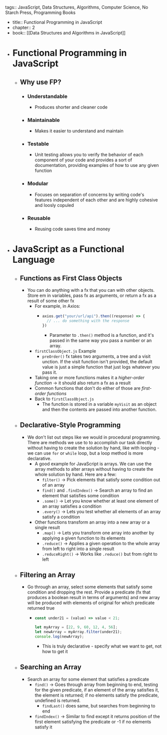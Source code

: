 tags:: JavaScript, Data Structures, Algorithms, Computer Science, No Starch Press, Programming Books

- title:: Functional Programming in JavaScript
- chapter:: 2
- book:: [[Data Structures and Algorithms in JavaScript]]
- # Functional Programming in JavaScript
	- ## Why use FP?
		- ### Understandable
			- Produces shorter and cleaner code
		- ### Maintainable
			- Makes it easier to understand and maintain
		- ### Testable
			- Unit testing allows you to verify the behavior of each component of your code and provides a sort of documentation, providing examples of how to use any given function
		- ### Modular
			- Focuses on separation of concerns by writing code's features independent of each other and are highly cohesive and loosly copuled
		- ### Reusable
			- Reusing code saves time and money
- # JavaScript as a Functional Language
	- ## Functions as First Class Objects
		- You can do anything with a fx that you can with other objects. Store em in variables, pass fx as arguments, or return a fx as a result of some other fx
			- For example, in Axios:
				- ```javascript
				  axios.get("your/url/api").then((response) => {
				    // ... do something with the response
				  })
				  ```
					- Parameter to `.then()` method is a function, and it's passed in the same way you pass a number or an array.
			- `firstClassObject.js` Example
				- `preOrder()` fx takes two arguments, a tree and a visit unction. If the visit function isn't provided, the default value is just a simple function that just logs whatever you pass it.
			- Taking one or more functions makes it a *higher-order function* -> it should also return a fx as a result
			- Common functions that don't do either of those are *first-order functions*
			- Back to `firstClassObject.js`
				- The function is stored in a variable `myVisit` as an object and then the contents are passed into another function.
	- ## Declarative-Style Programming
		- We don't list out steps like we would in procedural programming. There are methods we use to to accomplish our task directly without having to create the solution by hand, like with looping - we can use `for` or `while` loop, but a loop method is more declarative.
			- A good example for JavaScript is arrays. We can use the array methods  to alter arrays without having to create the whole solution by hand. Here are a few:
				- `filter()` -> Pick elements that satisfy some condition out of an array
				- `find()` and `.findIndex()` -> Search an array to find an element that satisfies some condition
				- `.some()` -> Let you know whether at least one element of an array satisfies a condition
				- `.every()` -> Lets you test whether all elements of an array satisfy a condition
			- Other functions transform an array into a new array or a single result
				- `.map()` -> Lets you transform one array into another by applying a given function to its elements
				- `.reduce()` -> Applies a given operation to the whole array from left to right into a single result
				- `.reduceRight()` -> Works like `.reduce()` but from right to left
	- ## Filtering an Array
		- Go through an array, select some elements that satisfy some condition and dropping the rest. Provide a predicate (fx that produces a boolean result in terms of arguments) and new array will be produced with elements of original for which predicate returned true
			- ```javascript
			  const under21 = (value) => value < 21;
			  
			  let myArray = [22, 9, 60, 12, 4, 56];
			  let newArray = myArray.filter(under21);
			  console.log(newArray);
			  ```
				- This is truly declarative - specify what we want to get, not how to get it
	- ## Searching an Array
		- Search an array for some element that satisfies a predicate
			- `find()` -> Goes through array from beginning to end, testing for the given predicate, if an element of the array satisfies it, the element is returned; if no elements satisfy the predicate, undefined is returned.
				- `findLast()` does same, but searches from beginning to end
			- `findIndex()` -> Similar to find except it returns position of the first element satisfying the predicate or -1 if no elements satisfy it